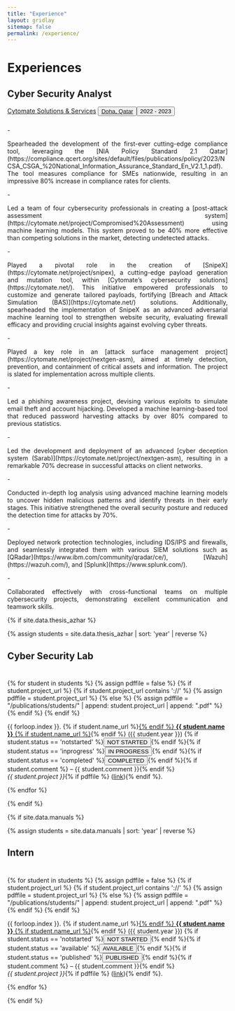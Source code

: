 ```yaml
---
title: "Experience"
layout: gridlay
sitemap: false
permalink: /experience/
---
```


# Experiences

## Cyber Security Analyst
[Cytomate Solutions & Services](https://cytomate.net/)  <button class="btn-completed">[Doha, Qatar](http://google.com)</button><button class="btn-inprogress">2022 - 2023</button>
<div class="rowl1" style="padding-top: 10px;">
- <p align="justify">Spearheaded the development of the first-ever cutting-edge compliance tool, leveraging the [NIA Policy Standard 2.1 Qatar](https://compliance.qcert.org/sites/default/files/publications/policy/2023/NCSA_CSGA_%20National_Information_Assurance_Standard_En_V2.1_1.pdf). The tool measures compliance for SMEs nationwide, resulting in an impressive 80% increase in compliance rates for clients.</p>
- <p align="justify">Led a team of four cybersecurity professionals in creating a [post-attack assessment system](https://cytomate.net/project/Compromised%20Assessment) using machine learning models. This system proved to be 40% more effective than competing solutions in the market, detecting undetected attacks.</p>
- <p align="justify">Played a pivotal role in the creation of [SnipeX](https://cytomate.net/project/snipex), a cutting-edge payload generation and mutation tool, within [Cytomate’s cybersecurity solutions](https://cytomate.net/). This initiative empowered professionals to customize and generate tailored payloads, fortifying [Breach and Attack Simulation (BAS)](https://cytomate.net/) solutions. Additionally, spearheaded the implementation of SnipeX as an advanced adversarial machine learning tool to strengthen website security, evaluating firewall efficacy and providing crucial insights against evolving cyber threats.</p>
- <p align="justify">Played a key role in an [attack surface management project](https://cytomate.net/project/nextgen-asm), aimed at timely detection, prevention, and containment of critical assets and information. The project is slated for implementation across multiple clients.</p>
- <p align="justify">Led a phishing awareness project, devising various exploits to simulate email theft and account hijacking. Developed a machine learning-based tool that reduced password harvesting attacks by over 80% compared to previous statistics.</p>
- <p align="justify">Led the development and deployment of an advanced [cyber deception system (Sarab)](https://cytomate.net/project/nextgen-asm), resulting in a remarkable 70% decrease in successful attacks on client networks.</p>
- <p align="justify">Conducted in-depth log analysis using advanced machine learning models to uncover hidden malicious patterns and identify threats in their early stages. This initiative strengthened the overall security posture and reduced the detection time for attacks by 70%.</p>
- <p align="justify">Deployed network protection technologies, including IDS/IPS and firewalls, and seamlessly integrated them with various SIEM solutions such as [QRadar](https://www.ibm.com/community/qradar/ce/), [Wazuh](https://wazuh.com/), and [Splunk](https://www.splunk.com/).</p>
- <p align="justify">Collaborated effectively with cross-functional teams on multiple cybersecurity projects, demonstrating excellent communication and teamwork skills.</p>
</div>


{% if site.data.thesis_azhar %}
<!-- Sort courses by year -->
{% assign students = site.data.thesis_azhar | sort: 'year' | reverse %}
## Cyber Security Lab
<div class="rowl1" style="padding-top: 10px;">

{% for student in students %}
  {% assign pdffile = false %}
  {% if student.project_url %}
      {% if student.project_url contains '://' %}
        {% assign pdffile = student.project_url %}
      {% else %}
        {% assign pdffile = "/publications/students/" | append:  student.project_url  | append: ".pdf" %}
      {% endif %}
  {% endif %}

{{ forloop.index }}. {% if student.name_url %}<a href="{{ student.name_url }}" target="_blank">{% endif %} <strong>{{ student.name }}</strong> {% if student.name_url %}</a>{% endif %} ({{ student.year }}) {% if student.status == 'notstarted' %}<button class="btn-notstarted">NOT STARTED</button>{% endif %}{% if student.status == 'inprogress' %}<button class="btn-inprogress">IN PROGRESS</button>{% endif %}{% if student.status == 'completed' %}<button class="btn-completed">COMPLETED</button>{% endif %}{% if student.comment %} – {{ student.comment }}{% endif %}
<br/>
<i>{{ student.project }}</i>{% if pdffile %} (<a href="{{ pdffile }}" target="_blank">link</a>){% endif %}.

{% endfor %}
</div>
{% endif %}



{% if site.data.manuals %}
<!-- Sort courses by year -->
{% assign students = site.data.manuals | sort: 'year' | reverse %}
## Intern
<div class="rowl1" style="padding-top: 10px;">

{% for student in students %}
  {% assign pdffile = false %}
  {% if student.project_url %}
      {% if student.project_url contains '://' %}
        {% assign pdffile = student.project_url %}
      {% else %}
        {% assign pdffile = "/publications/students/" | append:  student.project_url  | append: ".pdf" %}
      {% endif %}
  {% endif %}

{{ forloop.index }}. {% if student.name_url %}<a href="{{ student.name_url }}" target="_blank">{% endif %} <strong>{{ student.name }}</strong> {% if student.name_url %}</a>{% endif %} ({{ student.year }}) {% if student.status == 'notstarted' %}<button class="btn-notstarted">NOT STARTED</button>{% endif %}{% if student.status == 'available' %}<button class="btn-inprogress">AVAILABLE</button>{% endif %}{% if student.status == 'published' %}<button class="btn-completed">PUBLISHED</button>{% endif %}{% if student.comment %} – {{ student.comment }}{% endif %}
<br/>
<i>{{ student.project }}</i>{% if pdffile %} (<a href="{{ pdffile }}" target="_blank">link</a>){% endif %}.

{% endfor %}
</div>
{% endif %}

